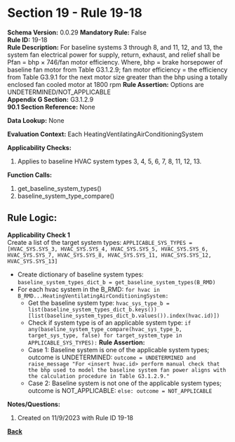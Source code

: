 # Section 19 - Rule 19-18 
**Schema Version:** 0.0.29
**Mandatory Rule:** False   
**Rule ID:** 19-18   
**Rule Description:** For baseline systems 3 through 8, and 11, 12, and 13, the system fan electrical power for supply, return, exhaust, and relief shall be Pfan = bhp × 746/fan motor efficiency. Where, bhp = brake horsepower of baseline fan motor from  Table G3.1.2.9; fan motor efficiency = the efficiency from Table G3.9.1 for the next motor size  greater than the bhp using a totally enclosed fan cooled  motor at 1800 rpm
**Rule Assertion:** Options are UNDETERMINED/NOT_APPLICABLE    
**Appendix G Section:** G3.1.2.9        
**90.1 Section Reference:** None  

**Data Lookup:** None  

**Evaluation Context:** Each HeatingVentilatingAirConditioningSystem  

**Applicability Checks:** 
1. Applies to baseline HVAC system types 3, 4, 5, 6, 7, 8, 11, 12, 13.

**Function Calls:**  
1. get_baseline_system_types()    
2. baseline_system_type_compare()  

## Rule Logic:   
**Applicability Check 1**     
Create a list of the target system types: `APPLICABLE_SYS_TYPES = [HVAC_SYS.SYS_3, HVAC_SYS.SYS_4, HVAC_SYS.SYS_5, HVAC_SYS.SYS_6, HVAC_SYS.SYS_7, HVAC_SYS.SYS_8, HVAC_SYS.SYS_11, HVAC_SYS.SYS_12, HVAC_SYS.SYS_13]`
- Create dictionary of baseline system types: `baseline_system_types_dict_b = get_baseline_system_types(B_RMD)`  
- For each hvac system in the B_RMD: `for hvac in B_RMD...HeatingVentilatingAirConditioningSystem:` 
    - Get the baseline system type: `hvac_sys_type_b = list(baseline_system_types_dict_b.keys())[list(baseline_system_types_dict_b.values()).index(hvac.id)])`
    - Check if system type is of an applicable system type:  `if any(baseline_system_type_compare(hvac_sys_type_b, target_sys_type, false) for target_system_type in APPLICABLE_SYS_TYPES):`
    **Rule Assertion:**  
    - Case 1: Baseline system is one of the applicable system types; outcome is UNDETERMINED: `outcome = UNDETERMINED and raise_message "For <insert hvac.id> perform manual check that the bhp used to model the baseline system fan power aligns with the calculation procedure in Table G3.1.2.9."`  
    - Case 2: Baseline system is not one of the applicable system types; outcome is NOT_APPLICABLE: `else: outcome = NOT_APPLICABLE`

**Notes/Questions:**  
1. Created on 11/9/2023 with Rule ID 19-18

**[Back](../_toc.md)**